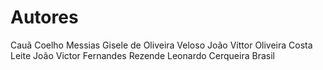 # Autores
Cauã Coelho Messias
Gisele de Oliveira Veloso
João Víttor Oliveira Costa Leite
João Victor Fernandes Rezende
Leonardo Cerqueira Brasil
